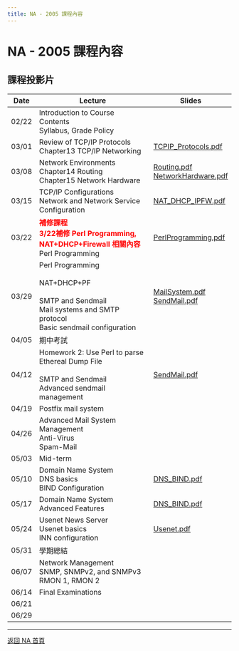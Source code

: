```yaml
---
title: NA - 2005 課程內容
---
```


# NA - 2005 課程內容

## 課程投影片

| Date  | Lecture | Slides |
| ----- | ------- | ------ |
| 02/22 | Introduction to Course Contents<br>Syllabus, Grade Policy |  |
| 03/01 | Review of TCP/IP Protocols<br>Chapter13 TCP/IP Networking | [TCPIP_Protocols.pdf](slides/TCPIP_Protocols.pdf) |
| 03/08 | Network Environments<br>Chapter14 Routing<br>Chapter15 Network Hardware | [Routing.pdf](slides/Routing.pdf)<br>[NetworkHardware.pdf](slides/NetworkHardware.pdf) |
| 03/15 | TCP/IP Configurations<br>Network and Network Service Configuration | [NAT_DHCP_IPFW.pdf](slides/NAT_DHCP_IPFW.pdf) |
| 03/22 | <font color=red><b>補修課程<br>3/22補修 Perl Programming, NAT+DHCP+Firewall 相關內容</b></font><br>Perl Programming | [PerlProgramming.pdf](slides/PerlProgramming.pdf) |
| 03/29 | Perl Programming<br><br>NAT+DHCP+PF<br><br>SMTP and Sendmail<br>Mail systems and SMTP protocol<br>Basic sendmail configuration | [MailSystem.pdf](slides/MailSystem.pdf)<br>[SendMail.pdf](slides/SendMail.pdf) |
| 04/05 | 期中考試 |  |
| 04/12 | Homework 2: Use Perl to parse Ethereal Dump File<br><br>SMTP and Sendmail<br>Advanced sendmail management | [SendMail.pdf](slides/SendMail.pdf) |
| 04/19 | Postfix mail system |  |
| 04/26 | Advanced Mail System Management<br>Anti-Virus<br>Spam-Mail |  |
| 05/03 | Mid-term |  |
| 05/10 | Domain Name System<br>DNS basics<br>BIND Configuration | [DNS_BIND.pdf](slides/DNS_BIND.pdf) |
| 05/17 | Domain Name System<br>Advanced Features | [DNS_BIND.pdf](slides/DNS_BIND.pdf) |
| 05/24 | Usenet News Server<br>Usenet basics<br>INN configuration | [Usenet.pdf](slides/Usenet.pdf) |
| 05/31 | 學期總結 |  |
| 06/07 | Network Management<br>SNMP, SNMPv2, and SNMPv3<br>RMON 1, RMON 2 |  |
| 06/14 | Final Examinations |  |
| 06/21 |  |  |
| 06/29 |  |  |

---

[返回 NA 首頁](/na/)